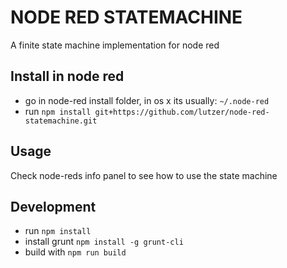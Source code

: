 # NODE RED STATEMACHINE

A finite state machine implementation for node red

## Install in node red

* go in node-red install folder, in os x its usually: `~/.node-red`
* run `npm install git+https://github.com/lutzer/node-red-statemachine.git`

## Usage

Check node-reds info panel to see how to use the state machine

## Development

* run `npm install`
* install grunt `npm install -g grunt-cli`
* build with `npm run build`
